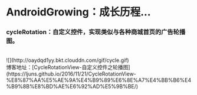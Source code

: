 # AndroidGrowing：成长历程...
### cycleRotation：自定义控件，实现类似与各种商城首页的广告轮播图。
<br/>
![](http://oaydqd1yy.bkt.clouddn.com/gif/cycle.gif)<br/>
博客地址：[CycleRotationView-自定义控件之轮播图](https://ljuns.github.io/2016/11/21/CycleRotationView-%E8%87%AA%E5%AE%9A%E4%B9%89%E6%8E%A7%E4%BB%B6%E4%B9%8B%E8%BD%AE%E6%92%AD%E5%9B%BE/)
